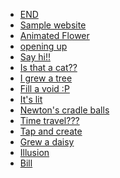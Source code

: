 
<ul>
   <li><a href="https://thesleepyhead.github.io/d1.html" target="_blank">END</a></li>
   <li><a href="https://thesleepyhead.github.io/home.html" target="_blank">Sample website</a></li>
   <li><a href="https://thesleepyhead.github.io/flower.html" target="_blank">Animated Flower</a></li>
   <li><a href="https://thesleepyhead.github.io/d3.html" target="_blank">opening up</a></li>
   <li><a href="https://thesleepyhead.github.io/d4.html" target="_blank">Say hi!!</a></li>
   <li><a href="https://thesleepyhead.github.io/d5.html" target="_blank">Is that a cat??</a></li>
   <li><a href="https://thesleepyhead.github.io/d6.html" target="_blank">I grew a tree</a></li>
   <li><a href="https://thesleepyhead.github.io/d7.html" target="_blank">Fill a void :P</a></li>
   <li><a href="https://thesleepyhead.github.io/candle.html" target="_blank">It's lit</a></li>
   <li><a href="https://thesleepyhead.github.io/balls.html" target="_blank">Newton's cradle balls</a></li>
   <li><a href="https://thesleepyhead.github.io/d8.html" target="_blank">Time travel???</a></li>
   <li><a href="https://thesleepyhead.github.io/game.html" target="_blank">Tap and create</a></li>
   <li><a href="https://thesleepyhead.github.io/daisy.html" target="_blank">Grew a daisy</a></li>
   <li><a href="https://thesleepyhead.github.io/illus.html" target="_blank">Illusion</a></li>
   <li><a href="https://thesleepyhead.github.io/bill.html" target="_blank">Bill</a></li>
</ul>
